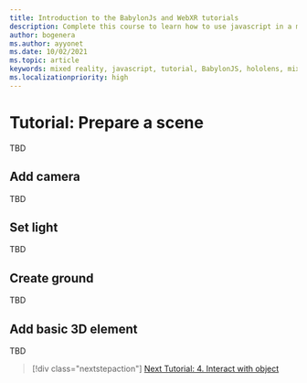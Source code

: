 ```yaml
---
title: Introduction to the BabylonJs and WebXR tutorials
description: Complete this course to learn how to use javascript in a mixed reality application.
author: bogenera
ms.author: ayyonet
ms.date: 10/02/2021
ms.topic: article
keywords: mixed reality, javascript, tutorial, BabylonJS, hololens, mixed reality, UWP, Windows 10
ms.localizationpriority: high
---
```


# Tutorial: Prepare a scene

TBD

## Add camera

TBD

## Set light

TBD

## Create ground

TBD

## Add basic 3D element

TBD

> [!div class="nextstepaction"]
> [Next Tutorial: 4. Interact with object](interact-04.md)
